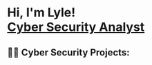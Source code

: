 <h1>Hi, I'm Lyle! <br/><a href="https://github.com/K3rn31pan1c/k3rn31pan1c/">Cyber Security Analyst</a>
<h2>👨‍💻 Cyber Security Projects:</h2>
